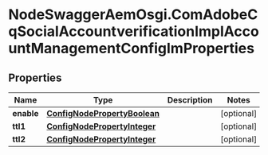 # NodeSwaggerAemOsgi.ComAdobeCqSocialAccountverificationImplAccountManagementConfigImProperties

## Properties

Name | Type | Description | Notes
------------ | ------------- | ------------- | -------------
**enable** | [**ConfigNodePropertyBoolean**](ConfigNodePropertyBoolean.md) |  | [optional] 
**ttl1** | [**ConfigNodePropertyInteger**](ConfigNodePropertyInteger.md) |  | [optional] 
**ttl2** | [**ConfigNodePropertyInteger**](ConfigNodePropertyInteger.md) |  | [optional] 


